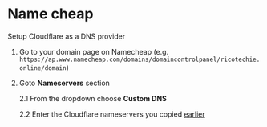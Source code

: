 # Name cheap

Setup Cloudflare as a DNS provider 

1) Go to your domain page on Namecheap (e.g. `https://ap.www.namecheap.com/domains/domaincontrolpanel/ricotechie.online/domain`)

2) Goto **Nameservers** section
  
    2.1 From the dropdown choose **Custom DNS**
    
    2.2 Enter the Cloudflare nameservers you copied [earlier](../CloudFlare/CloudFlare.md#copy-cloudflare-nameservers) 